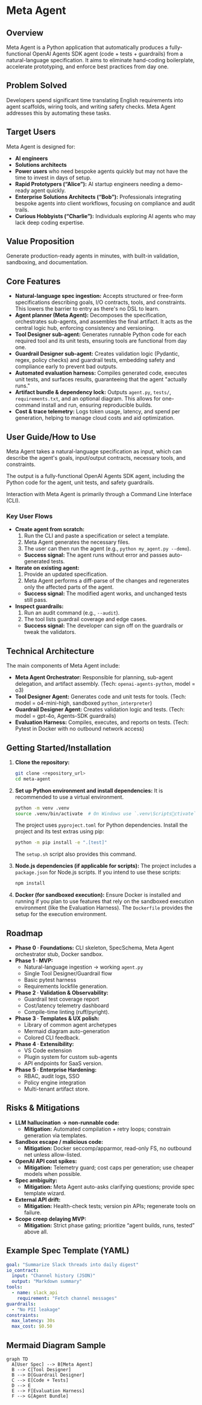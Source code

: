 # Meta Agent

## Overview

Meta Agent is a Python application that automatically produces a fully-functional OpenAI Agents SDK agent (code + tests + guardrails) from a natural-language specification. It aims to eliminate hand-coding boilerplate, accelerate prototyping, and enforce best practices from day one.

## Problem Solved

Developers spend significant time translating English requirements into agent scaffolds, wiring tools, and writing safety checks. Meta Agent addresses this by automating these tasks.

## Target Users

Meta Agent is designed for:

*   **AI engineers**
*   **Solutions architects**
*   **Power users** who need bespoke agents quickly but may not have the time to invest in days of setup.
*   **Rapid Prototypers (“Alice”):** AI startup engineers needing a demo-ready agent quickly.
*   **Enterprise Solutions Architects (“Bob”):** Professionals integrating bespoke agents into client workflows, focusing on compliance and audit trails.
*   **Curious Hobbyists (“Charlie”):** Individuals exploring AI agents who may lack deep coding expertise.

## Value Proposition

Generate production-ready agents in minutes, with built-in validation, sandboxing, and documentation.

## Core Features

*   **Natural-language spec ingestion:** Accepts structured or free-form specifications describing goals, I/O contracts, tools, and constraints. This lowers the barrier to entry as there's no DSL to learn.
*   **Agent planner (Meta Agent):** Decomposes the specification, orchestrates sub-agents, and assembles the final artifact. It acts as the central logic hub, enforcing consistency and versioning.
*   **Tool Designer sub-agent:** Generates runnable Python code for each required tool and its unit tests, ensuring tools are functional from day one.
*   **Guardrail Designer sub-agent:** Creates validation logic (Pydantic, regex, policy checks) and guardrail tests, embedding safety and compliance early to prevent bad outputs.
*   **Automated evaluation harness:** Compiles generated code, executes unit tests, and surfaces results, guaranteeing that the agent "actually runs."
*   **Artifact bundle & dependency lock:** Outputs `agent.py`, `tests/`, `requirements.txt`, and an optional diagram. This allows for one-command install and run, ensuring reproducible builds.
*   **Cost & trace telemetry:** Logs token usage, latency, and spend per generation, helping to manage cloud costs and aid optimization.

## User Guide/How to Use

Meta Agent takes a natural-language specification as input, which can describe the agent's goals, input/output contracts, necessary tools, and constraints.

The output is a fully-functional OpenAI Agents SDK agent, including the Python code for the agent, unit tests, and safety guardrails.

Interaction with Meta Agent is primarily through a Command Line Interface (CLI).

### Key User Flows

*   **Create agent from scratch:**
    1.  Run the CLI and paste a specification or select a template.
    2.  Meta Agent generates the necessary files.
    3.  The user can then run the agent (e.g., `python my_agent.py --demo`).
    *   **Success signal:** The agent runs without error and passes auto-generated tests.
*   **Iterate on existing agent:**
    1.  Provide an updated specification.
    2.  Meta Agent performs a diff-parse of the changes and regenerates only the affected parts of the agent.
    *   **Success signal:** The modified agent works, and unchanged tests still pass.
*   **Inspect guardrails:**
    1.  Run an audit command (e.g., `--audit`).
    2.  The tool lists guardrail coverage and edge cases.
    *   **Success signal:** The developer can sign off on the guardrails or tweak the validators.

## Technical Architecture

The main components of Meta Agent include:

*   **Meta Agent Orchestrator:** Responsible for planning, sub-agent delegation, and artifact assembly. (Tech: `openai-agents-python`, model = o3)
*   **Tool Designer Agent:** Generates code and unit tests for tools. (Tech: model = o4-mini-high, sandboxed `python_interpreter`)
*   **Guardrail Designer Agent:** Creates validation logic and tests. (Tech: model = gpt-4o, Agents-SDK guardrails)
*   **Evaluation Harness:** Compiles, executes, and reports on tests. (Tech: Pytest in Docker with no outbound network access)

## Getting Started/Installation

1.  **Clone the repository:**
    ```bash
    git clone <repository_url>
    cd meta-agent
    ```
2.  **Set up Python environment and install dependencies:**
    It is recommended to use a virtual environment.
    ```bash
    python -m venv .venv
    source .venv/bin/activate  # On Windows use `.venv\Scriptsctivate`
    ```
    The project uses `pyproject.toml` for Python dependencies. Install the project and its test extras using pip:
    ```bash
    python -m pip install -e ".[test]"
    ```
    The `setup.sh` script also provides this command.

3.  **Node.js dependencies (if applicable for scripts):**
    The project includes a `package.json` for Node.js scripts. If you intend to use these scripts:
    ```bash
    npm install
    ```

4.  **Docker (for sandboxed execution):**
    Ensure Docker is installed and running if you plan to use features that rely on the sandboxed execution environment (like the Evaluation Harness). The `Dockerfile` provides the setup for the execution environment.

## Roadmap

*   **Phase 0 · Foundations:** CLI skeleton, SpecSchema, Meta Agent orchestrator stub, Docker sandbox.
*   **Phase 1 · MVP:**
    *   Natural-language ingestion → working `agent.py`
    *   Single Tool Designer/Guardrail flow
    *   Basic pytest harness
    *   Requirements lockfile generation.
*   **Phase 2 · Validation & Observability:**
    *   Guardrail test coverage report
    *   Cost/latency telemetry dashboard
    *   Compile-time linting (ruff/pyright).
*   **Phase 3 · Templates & UX polish:**
    *   Library of common agent archetypes
    *   Mermaid diagram auto-generation
    *   Colored CLI feedback.
*   **Phase 4 · Extensibility:**
    *   VS Code extension
    *   Plugin system for custom sub-agents
    *   API endpoints for SaaS version.
*   **Phase 5 · Enterprise Hardening:**
    *   RBAC, audit logs, SSO
    *   Policy engine integration
    *   Multi-tenant artifact store.

## Risks & Mitigations

*   **LLM hallucination → non-runnable code:**
    *   **Mitigation:** Automated compilation + retry loops; constrain generation via templates.
*   **Sandbox escape / malicious code:**
    *   **Mitigation:** Docker seccomp/apparmor, read-only FS, no outbound net unless allow-listed.
*   **OpenAI API cost spikes:**
    *   **Mitigation:** Telemetry guard; cost caps per generation; use cheaper models when possible.
*   **Spec ambiguity:**
    *   **Mitigation:** Meta Agent auto-asks clarifying questions; provide spec template wizard.
*   **External API drift:**
    *   **Mitigation:** Health-check tests; version pin APIs; regenerate tools on failure.
*   **Scope creep delaying MVP:**
    *   **Mitigation:** Strict phase gating; prioritize “agent builds, runs, tested” above all.

## Example Spec Template (YAML)

```yaml
goal: "Summarize Slack threads into daily digest"
io_contract:
  input: "Channel history (JSON)"
  output: "Markdown summary"
tools:
  - name: slack_api
    requirement: "Fetch channel messages"
guardrails:
  - "No PII leakage"
constraints:
  max_latency: 30s
  max_cost: $0.50
```

## Mermaid Diagram Sample

```mermaid
graph TD
  A[User Spec] --> B[Meta Agent]
  B --> C[Tool Designer]
  B --> D[Guardrail Designer]
  C --> E[Code + Tests]
  D --> E
  E --> F[Evaluation Harness]
  F --> G[Agent Bundle]
```